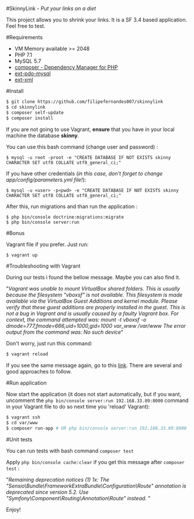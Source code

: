 
#SkinnyLink - _Put your links on a diet_ 

This project allows you to shrink your links. It is a SF 3.4 based application. Feel free to test.

#Requirements

* VM Memory available >= 2048
* PHP 7.1
* MySQL 5.7
* [composer - Dependency Manager for PHP](https://getcomposer.org/download/) 
* [ext-pdo-mysql](http://php.net/manual/en/ref.pdo-mysql.php)
* [ext-xml](http://php.net/manual/en/dom.setup.php)

#Install

```bash
$ git clone https://github.com/filipefernandes007/skinnylink
$ cd skinnylink
$ composer self-update
$ composer install
```

If you are not going to use Vagrant, **ensure** that you have in your local machine
the database **skinny**.

You can use this bash command (change user and password) : 

```
$ mysql -u root -proot -e "CREATE DATABASE IF NOT EXISTS skinny CHARACTER SET utf8 COLLATE utf8_general_ci;"
```

If you have other credentials (*in this case, don't forget to change app/config/parameters.yml file!*): 

```
$ mysql -u <user> -p<pwd> -e "CREATE DATABASE IF NOT EXISTS skinny CHARACTER SET utf8 COLLATE utf8_general_ci;"
```

After this, run migrations and than run the application :

```
$ php bin/console doctrine:migrations:migrate
$ php bin/console server:run
```

#Bonus

Vagrant file if you prefer. Just run: 

```bash
$ vagrant up
```

#Troubleshooting with Vagrant

During our tests i found the bellow message. Maybe you can also find it.

"_Vagrant was unable to mount VirtualBox shared folders. This is usually because the filesystem "vboxsf" is not available. This filesystem is made available via the VirtualBox Guest Additions and kernel module. Please verify that these guest additions are properly installed in the guest. This is not a bug in Vagrant and is usually caused by a faulty Vagrant box. For context, the command attempted was: mount -t vboxsf -o dmode=777,fmode=666,uid=1000,gid=1000 var_www /var/www The error output from the command was: No such device_"

Don't worry, just run this command:

```bash
$ vagrant reload
```

If you see the same message again, go to this [link](https://stackoverflow.com/questions/43492322/vagrant-was-unable-to-mount-virtualbox-shared-folders). There are several and good approaches to follow.

#Run application

Now start the application (it does not start automatically, but if you want, uncomment the `` php bin/console server:run 192.168.33.89:8000 `` command in your Vagrant file to do so next time you 'reload' Vagrant):  

```bash
$ vagrant ssh
$ cd var/www
$ composer run-app # OR php bin/console server:run 192.168.33.89:8000 
```

#Unit tests

You can run tests with bash command ``` composer test ```

Apply ``` php bin/console cache:clear ``` if you get this message after ``` composer test ``` : 

"_Remaining deprecation notices (1)
   1x: The "Sensio\Bundle\FrameworkExtraBundle\Configuration\Route" annotation is deprecated since version 5.2. Use "Symfony\Component\Routing\Annotation\Route" instead._
"

Enjoy!